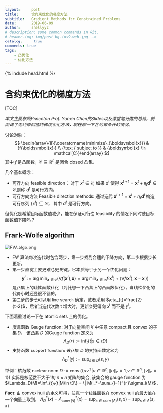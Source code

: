 ```yaml
---
layout:     post
title:      含约束优化的梯度方法
subtitle:   Gradient Methods for Constrained Problems
date:       2019-06-09
author:     shellyyz
# description: some common commands in Git.
# header-img: img/post-bg-ios9-web.jpg -->
catalog: 	 true
comments: true
tags:
    - 凸优化
    - 优化方法
---
```

{% include head.html %}
# 含约束优化的梯度方法

[TOC]

*本文主要参照Princeton Prof. Yunxin Chen的Slides以及课堂笔记做的总结，前面说了无约束问题的梯度优化方法，现在聊一下含约束条件的情况。*

讨论对象：
$$
\begin{array}{ll}{\operatorname{minimize}_{\boldsymbol{x}}} & {f(\boldsymbol{x})} \\ {\text { subject to }} & {\boldsymbol{x} \in \mathcal{C}}\end{array}
$$
其中 $f$ 是凸函数，$\mathcal{C} \subseteq \mathbb{R}^{n}$ 是闭合 closed 凸集。

几个基本概念：
* 可行方向 feasible direction： 对于 $x^t\in \mathcal{C}$, 如果 $d^t$ 使得 $\boldsymbol{x}^{t+1}=\boldsymbol{x}^{t}+\eta_{t} \boldsymbol{d}^{t}\in \mathcal{C}$,则称 $d^t$ 是可行方向。
* 可行方向方法 Feasible direction methods: 通过迭代 $\boldsymbol{x}^{t+1}=\boldsymbol{x}^{t}+\eta_{t} \boldsymbol{d}^{t}$ 构造可行序列 $\left\{x^{t}\right\} \subseteq \mathcal{C}$， 其中 $d^t$ 是可行方向。

但优化是希望目标函数值减少，能在保证可行性 feasibility 的情况下同时使目标函数值下降吗？

## Frank-Wolfe algorithm

<img src="https://i.loli.net/2019/06/10/5cfe0ced72c6443564.png" alt="FW_algo.png" title="FW-algo" div align=center />

* FW 算法每次迭代时包含两步，第一步找到合适的下降方向，第二步根据步长更新。
* 第一步直觉上要更难也更关键。它本质等价于另一个优化问题：
$$
\boldsymbol{y}^{t} :=\arg \min _{\boldsymbol{x} \in \mathcal{C}}\left\langle\nabla f\left(\boldsymbol{x}^{t}\right), \boldsymbol{x}\right\rangle = \arg \min _{\boldsymbol{x} \in \mathcal{C}}f\left(\boldsymbol{x}^{t}\right)+\left\langle\nabla f\left(\boldsymbol{x}^{t}\right), \boldsymbol{x}-\boldsymbol{x}^{t}\right\rangle )
$$
是凸集上的线性函数优化（对比想一下凸集上的凸函数优化），当线性优化的代价小时还是很不错的。
* 第二步的步长可以用 line search 确定，或者采用 $\eta_{t}=\frac{2}{t+2}$，后者当迭代次数 t 增大时，更新会更偏向 $x^t$ 而不是 $y^t$。 

下面着重讨论一下在 atomic sets 上的优化。
* 度规函数 Gauge function: 对于向量空间 $X$ 中任意 compact 且 convex 的子集 $D$， 该凸集 $D$ 的Gauge function 定义为 
$$
\Lambda_D(x):=\inf_{t} \{ t | x\in tD\}
$$
* 支持函数 support function: 该凸集 $D$ 的支持函数定义为
$$
\Lambda_{D}^*(y):=\sup_{s\in D} \langle s, y\rangle
$$

举例：核范数 nuclear norm
$D:= \operatorname{conv}\left( \{ uv^{\top}|u\in \mathbb{R}^n, \| u\|_2=1,v\in \mathbb{R}^n, \| v\|_2=1 \}\right)$ 实际是核范数不大于1的 $n\times n$ 矩阵的集合, 该集合的 gauge function 为 $\Lambda_D(M)=\inf_{t}\{t|M\in tD\} = \| M\|_*=\sum_{i=1}^{n}\sigma_i(M)$ .

**Fact**: 由 convex hull 的定义可得，任意一个线性函数在 convex hull 的最大值在一个向量上取到。 $\Lambda_D^*(x)=\Lambda_{\operatorname{conv}(A)}^{*}(x)=\sup_{s\in \operatorname{conv}(A)}\langle s,x \rangle =\sup_{s\in A}\langle s,x \rangle$